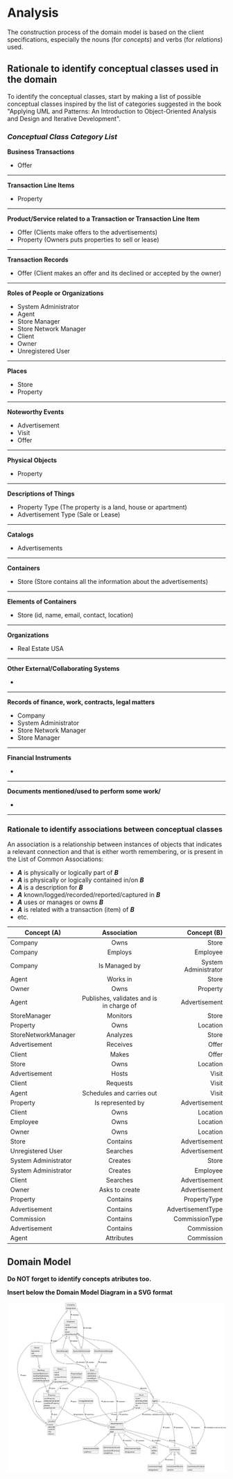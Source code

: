 # Analysis

The construction process of the domain model is based on the client specifications, especially the nouns (for _concepts_) and verbs (for _relations_) used. 

## Rationale to identify conceptual classes used in the domain ##
To identify the conceptual classes, start by making a list of possible conceptual classes inspired by the list of categories suggested in the book "Applying UML and Patterns: An Introduction to Object-Oriented Analysis and Design and Iterative Development". 


### _Conceptual Class Category List_ ###

**Business Transactions**

* Offer

---

**Transaction Line Items**

* Property

---

**Product/Service related to a Transaction or Transaction Line Item**

* Offer (Clients make offers to the advertisements)
* Property (Owners puts properties to sell or lease)

---


**Transaction Records**

* Offer (Client makes an offer and its declined or accepted by the owner)

---  


**Roles of People or Organizations**

* System Administrator
* Agent
* Store Manager
* Store Network Manager
* Client
* Owner
* Unregistered User

---


**Places**

* Store
* Property

---

**Noteworthy Events**

* Advertisement
* Visit
* Offer

---


**Physical Objects**

* Property

---


**Descriptions of Things**

* Property Type (The property is a land, house or apartment)
* Advertisement Type (Sale or Lease) 


---


**Catalogs**

* Advertisements

---


**Containers**

* Store (Store contains all the information about the advertisements)

---


**Elements of Containers**

* Store (id, name, email, contact, location)

---


**Organizations**

*  Real Estate USA

---

**Other External/Collaborating Systems**

*  


---


**Records of finance, work, contracts, legal matters**

* Company
* System Administrator
* Store Network Manager
* Store Manager

---


**Financial Instruments**

*  

---


**Documents mentioned/used to perform some work/**

*

---



### **Rationale to identify associations between conceptual classes** ###

An association is a relationship between instances of objects that indicates a relevant connection and that is either worth remembering, or is present in the List of Common Associations: 

+ **_A_** is physically or logically part of **_B_**
+ **_A_** is physically or logically contained in/on **_B_**
+ **_A_** is a description for **_B_**
+ **_A_** known/logged/recorded/reported/captured in **_B_**
+ **_A_** uses or manages or owns **_B_**
+ **_A_** is related with a transaction (item) of **_B_**
+ etc.



| Concept (A)          |               Association                |          Concept (B) |
|----------------------|:----------------------------------------:|---------------------:|
| Company              |                   Owns                   |                Store |
| Company              |                 Employs                  |             Employee |
| Company              |              Is Managed by               | System Administrator |
| Agent                |                 Works in                 |                Store |
| Owner                |                   Owns                   |             Property |
| Agent                | Publishes, validates and is in charge of |        Advertisement |
| StoreManager         |                 Monitors                 |                Store |
| Property             |                   Owns                   |             Location |
| StoreNetworkManager  |                 Analyzes                 |                Store |
| Advertisement        |                 Receives                 |                Offer |
| Client               |                  Makes                   |                Offer |
| Store                |                   Owns                   |             Location |
| Advertisement        |                  Hosts                   |                Visit |
| Client               |                 Requests                 |                Visit |
| Agent                |        Schedules and carries out         |                Visit |
| Property             |            Is represented by             |        Advertisement |
| Client               |                   Owns                   |             Location |
| Employee             |                   Owns                   |             Location |
| Owner                |                   Owns                   |             Location |
| Store                |                 Contains                 |        Advertisement |
| Unregistered User    |                 Searches                 |        Advertisement |
| System Administrator |                 Creates                  |                Store |
| System Administrator |                 Creates                  |             Employee |
| Client               |                 Searches                 |        Advertisement |
| Owner                |              Asks to create              |        Advertisement |
| Property             |                 Contains                 |         PropertyType |
| Advertisement        |                 Contains                 |    AdvertisementType |
| Commission           |                 Contains                 |       CommissionType |
| Advertisement        |                 Contains                 |           Commission |
| Agent                |                Attributes                |           Commission |



## Domain Model

**Do NOT forget to identify concepts atributes too.**

**Insert below the Domain Model Diagram in a SVG format**

![Domain Model](svg/project-domain-model.svg)



